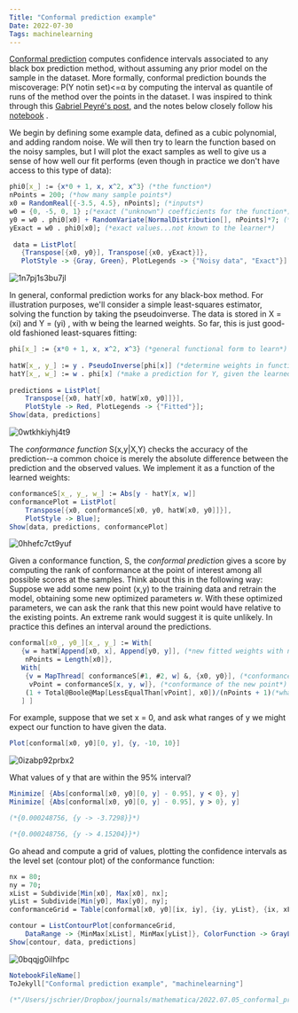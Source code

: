 ```yaml
---
Title: "Conformal prediction example"
Date: 2022-07-30
Tags: machinelearning
---
```


[Conformal prediction](https://jmlr.csail.mit.edu/papers/volume9/shafer08a/shafer08a.pdf) computes confidence intervals associated to any black box prediction method, without assuming any prior model on the sample in the dataset. More formally, conformal prediction bounds the miscoverage: P(Y notin set)<=α by computing the interval as quantile of runs of the method over the points in the dataset.  I was inspired to think through this [Gabriel Peyré's post,](https://twitter.com/gabrielpeyre/status/1544294291752865793) and the notes below closely follow his [notebook]( https://nbviewer.org/github/gpeyre/numerical-tours/blob/master/python/ml_11_conformal_prediction.ipynb) .

We begin by defining some example data, defined as a cubic polynomial, and adding random noise.  We will then try to learn the function based on the noisy samples, but I will plot the exact samples as well to give us a sense of how well our fit performs (even though in practice we don't have access to this type of data):

```mathematica
phi0[x_] := {x*0 + 1, x, x^2, x^3} (*the function*)
nPoints = 200; (*how many sample points*)
x0 = RandomReal[{-3.5, 4.5}, nPoints]; (*inputs*)
w0 = {0, -5, 0, 1} ;(*exact ("unknown") coefficients for the function*)
y0 = w0 . phi0[x0] + RandomVariate[NormalDistribution[], nPoints]*7; (*noisy samples*)
yExact = w0 . phi0[x0]; (*exact values...not known to the learner*)
 
 data = ListPlot[
   {Transpose[{x0, y0}], Transpose[{x0, yExact}]}, 
   PlotStyle -> {Gray, Green}, PlotLegends -> {"Noisy data", "Exact"}]
```

![1n7pj1s3bu7jl](/blog/images/2022/7/30/1n7pj1s3bu7jl.png)

In general, conformal prediction works for any black-box method.  For illustration purposes, we'll consider a simple least-squares estimator, solving the function by taking the pseudoinverse.  The data is stored in X = (xi) and Y = (yi) , with w being the learned weights.  So far, this is just good-old fashioned least-squares fitting:

```mathematica
phi[x_] := {x*0 + 1, x, x^2, x^3} (*general functional form to learn*) 
 
hatW[x_, y_] := y . PseudoInverse[phi[x]] (*determine weights in function*)
hatY[x_, w_] := w . phi[x] (*make a prediction for Y, given the learned weights*) 
 
predictions = ListPlot[
    Transpose[{x0, hatY[x0, hatW[x0, y0]]}], 
    PlotStyle -> Red, PlotLegends -> {"Fitted"}];
Show[data, predictions]
```

![0wtkhkiyhj4t9](/blog/images/2022/7/30/0wtkhkiyhj4t9.png)

The *conformance function* S(x,y|X,Y) checks the accuracy of the prediction--a common choice is merely the absolute difference between the prediction and the observed values. We implement it as a function of the learned weights:

```mathematica
conformanceS[x_, y_, w_] := Abs[y - hatY[x, w]]
conformancePlot = ListPlot[
    Transpose[{x0, conformanceS[x0, y0, hatW[x0, y0]]}], 
    PlotStyle -> Blue];
Show[data, predictions, conformancePlot]
```

![0hhefc7ct9yuf](/blog/images/2022/7/30/0hhefc7ct9yuf.png)

Given a conformance function, S, the *conformal predictio*n gives a score by computing the rank of conformance at the point of interest among all possible scores at the samples.  Think about this in the following way:  Suppose we add some new point (x,y) to the training data and retrain the model, obtaining some new optimized parameters *w*.  With these optimized parameters, we can ask the rank that this new point would have relative to the existing points.  An extreme rank would suggest it is quite unlikely.  In practice this defines an interval around the predictions.

```mathematica
conformal[x0_, y0_][x_, y_] := With[
   {w = hatW[Append[x0, x], Append[y0, y]], (*new fitted weights with new datapoint*)
    nPoints = Length[x0]}, 
   With[
    {v = MapThread[ conformanceS[#1, #2, w] &, {x0, y0}], (*conformance of old points*)
     vPoint = conformanceS[x, y, w]}, (*conformance of the new point*)
    (1 + Total@Boole@Map[LessEqualThan[vPoint], x0])/(nPoints + 1)(*what's the point rank?*) 
   ] ]

```

For example, suppose that we set x = 0, and ask what ranges of y we might expect our function to have given the data.  

```mathematica
Plot[conformal[x0, y0][0, y], {y, -10, 10}]
```

![0izabp92prbx2](/blog/images/2022/7/30/0izabp92prbx2.png)

What values of y that are within the 95% interval?

```mathematica
Minimize[ {Abs[conformal[x0, y0][0, y] - 0.95], y < 0}, y]
Minimize[ {Abs[conformal[x0, y0][0, y] - 0.95], y > 0}, y]

(*{0.000248756, {y -> -3.7298}}*)

(*{0.000248756, {y -> 4.15204}}*)
```

Go ahead and compute a grid of values, plotting the confidence intervals as the level set (contour plot) of the conformance function:

```mathematica
nx = 80;
ny = 70;
xList = Subdivide[Min[x0], Max[x0], nx];
yList = Subdivide[Min[y0], Max[y0], ny];
conformanceGrid = Table[conformal[x0, y0][ix, iy], {iy, yList}, {ix, xList}];
```

```mathematica
contour = ListContourPlot[conformanceGrid, 
    DataRange -> {MinMax[xList], MinMax[yList]}, ColorFunction -> GrayLevel];
Show[contour, data, predictions]

```

![0bqqjg0ilhfpc](/blog/images/2022/7/30/0bqqjg0ilhfpc.png)

```mathematica
NotebookFileName[]
ToJekyll["Conformal prediction example", "machinelearning"]

(*"/Users/jschrier/Dropbox/journals/mathematica/2022.07.05_conformal_prediction_implementation.nb"*)
```
